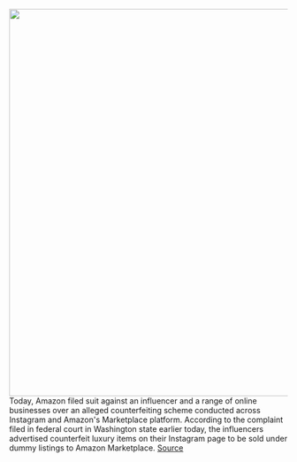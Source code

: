 <img src='https://cdn.vox-cdn.com/thumbor/T76WzSR5hCFboRSOxjbf5HRfXl4=/0x0:2040x1360/1200x800/filters:focal(857x517:1183x843)/cdn.vox-cdn.com/uploads/chorus_image/image/67780457/acastro_190920_1777_amazon_0002.0.0.jpg' width='700px' /><br/>
Today, Amazon filed suit against an influencer and a range of online businesses over an alleged counterfeiting scheme conducted across Instagram and Amazon's Marketplace platform. According to the complaint filed in federal court in Washington state earlier today, the influencers advertised counterfeit luxury items on their Instagram page to be sold under dummy listings to Amazon Marketplace.
<a href='https://www.theverge.com/2020/11/12/21562758/instagram-influencer-counterfeit-gucci-dior-amazon-fake-listing'> Source <a/>